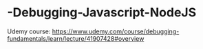 # -Debugging-Javascript-NodeJS
Udemy course: https://www.udemy.com/course/debugging-fundamentals/learn/lecture/41907428#overview
